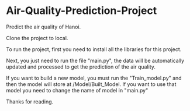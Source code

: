 # Air-Quality-Prediction-Project
Predict the air quality of Hanoi.

Clone the project to local.

To run the project, first you need to install all the libraries for this project.

Next, you just need to run the file "main.py", the data will be automatically updated and processed to get the prediction of the air quality.

If you want to build a new model, you must run the "Train_model.py" and then the model will store at /Model/Built_Model. If you want to use that model you need to change the name of model in "main.py"

Thanks for reading.
